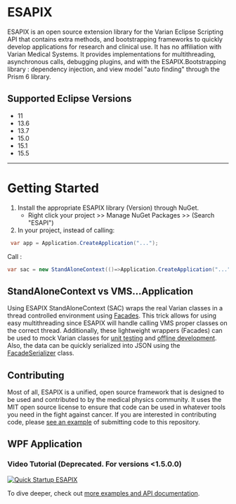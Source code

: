 ESAPIX
===================

ESAPIX is an open source extension library for the Varian Eclipse Scripting API that contains extra methods, and bootstrapping frameworks to quickly develop applications for research and clinical use. 
It has no affiliation with Varian Medical Systems. It provides implementations for multithreading, asynchronous calls, 
debugging plugins, and with the ESAPIX.Bootstrapping library : dependency injection, and view model "auto finding" through the Prism 6 library.


## Supported Eclipse Versions
* 11
* 13.6
* 13.7
* 15.0
* 15.1
* 15.5




----------

# Getting Started
1. Install the appropriate ESAPIX library (Version) through NuGet. 
	* Right click your project >> Manage NuGet Packages >> (Search "ESAPI")
2. In your project, instead of calling:

```cs
 var app = Application.CreateApplication("...");
 ```
 Call :
 ```cs
 var sac = new StandAloneContext(()=>Application.CreateApplication("..."));
  ```

## StandAloneContext vs VMS...Application
Using ESAPIX StandAloneContext (SAC) wraps the real Varian classes in a thread controlled environment using [Facades]("https://rexcardan.github.io/ESAPIX/articles/facades.html"). This trick allows for
using easy multithreading since ESAPIX will handle calling VMS proper classes on the correct thread. Additionally, these lightweight wrappers (Facades) can be used to 
mock Varian classes for [unit testing](https://www.youtube.com/watch?v=HUuCU2Hplgw) and [offline development]("https://www.youtube.com/watch?v=pxazDPo3Ugc"). Also, the data can be quickly serialized
into JSON using the [FacadeSerializer](https://github.com/rexcardan/ESAPIX/blob/master/ESAPIX/Facade/Serialization/FacadeSerializer.cs) class.

## Contributing
Most of all, ESAPIX is a unified, open source framework that is designed to be used and contributed to by the medical physics community. It uses the MIT open source license to ensure that
code can be used in whatever tools you need in the fight against cancer. If you are interested in contributing code, please [see an example]("https://www.youtube.com/watch?v=Zq2wasAW6iw") of submitting code to this repository.
## WPF Application
### Video Tutorial (Deprecated. For versions <1.5.0.0)
[![Quick Startup ESAPIX](https://img.youtube.com/vi/qPVIR8Jxs94/0.jpg)](https://www.youtube.com/watch?v=qPVIR8Jxs94) 

To dive deeper, check out [more examples and API documentation](https://rexcardan.github.io/ESAPIX/).

